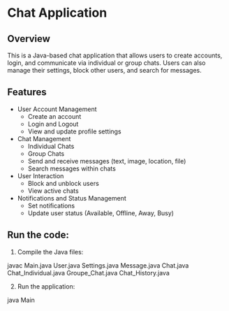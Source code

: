 # Chat Application

## Overview
This is a Java-based chat application that allows users to create accounts, login, and communicate via individual or group chats. Users can also manage their settings, block other users, and search for messages.

## Features
- User Account Management
  - Create an account
  - Login and Logout
  - View and update profile settings
- Chat Management
  - Individual Chats
  - Group Chats
  - Send and receive messages (text, image, location, file)
  - Search messages within chats
- User Interaction
  - Block and unblock users
  - View active chats
- Notifications and Status Management
  - Set notifications
  - Update user status (Available, Offline, Away, Busy)

## Run the code:
1. Compile the Java files:

javac Main.java User.java Settings.java Message.java Chat.java Chat_Individual.java Groupe_Chat.java Chat_History.java

2. Run the application:

java Main
